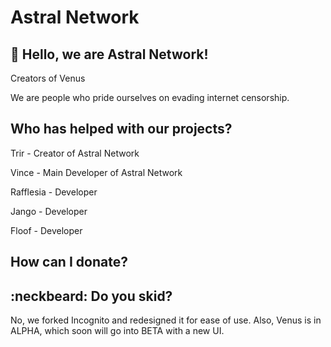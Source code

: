 # Astral Network

## 👋 Hello, we are Astral Network! 
Creators of Venus

We are people who pride ourselves on evading internet censorship.

## Who has helped with our projects?

Trir - Creator of Astral Network

Vince - Main Developer of Astral Network

Rafflesia - Developer

Jango - Developer 

Floof - Developer


## How can I donate?

## :neckbeard: Do you skid?

No, we forked Incognito and redesigned it for ease of use. Also, Venus is in ALPHA, which soon will go into BETA with a new UI.
